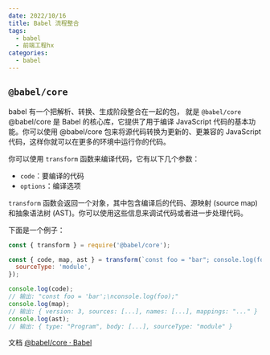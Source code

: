 ```yaml
---
date: 2022/10/16
title: Babel 流程整合
tags: 
  - babel
  - 前端工程hx
categories:
  - babel
---
```


## `@babel/core`
babel 有一个把解析、转换、生成阶段整合在一起的包， 就是 `@babel/core` 
@babel/core 是 Babel 的核心库，它提供了用于编译 JavaScript 代码的基本功能。你可以使用 @babel/core 包来将源代码转换为更新的、更兼容的 JavaScript 代码，这样你就可以在更多的环境中运行你的代码。

你可以使用 `transform` 函数来编译代码，它有以下几个参数：

-   `code`：要编译的代码
-   `options`：编译选项

`transform` 函数会返回一个对象，其中包含编译后的代码、源映射 (source map) 和抽象语法树 (AST)。你可以使用这些信息来调试代码或者进一步处理代码。

下面是一个例子：
```js
const { transform } = require('@babel/core');

const { code, map, ast } = transform(`const foo = "bar"; console.log(foo)`, {
  sourceType: 'module',
});

console.log(code);
// 输出: "const foo = 'bar';\nconsole.log(foo);"
console.log(map);
// 输出: { version: 3, sources: [...], names: [...], mappings: "..." }
console.log(ast);
// 输出: { type: "Program", body: [...], sourceType: "module" }
```

文档 [@babel/core · Babel](https://babeljs.io/docs/en/babel-core)
